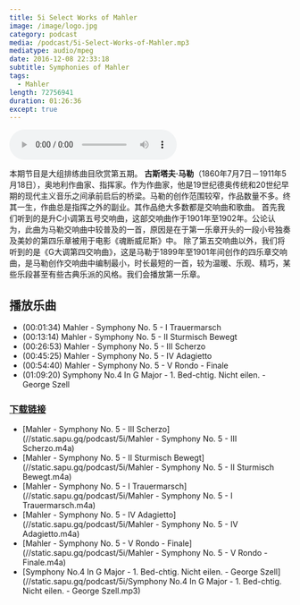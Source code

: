 ```yaml
---
title: 5i Select Works of Mahler
image: /image/logo.jpg
category: podcast
media: /podcast/5i-Select-Works-of-Mahler.mp3
mediatype: audio/mpeg
date: 2016-12-08 22:33:18
subtitle: Symphonies of Mahler
tags:
  - Mahler
length: 72756941
duration: 01:26:36
except: true
---
```

<audio src="//static.sapu.gq/podcast/5i-Select-Works-of-Mahler.mp3" controls preload="metadata"></audio>

本期节目是大组排练曲目欣赏第五期。
**古斯塔夫·马勒**（1860年7月7日－1911年5月18日），奥地利作曲家、指挥家。作为作曲家，他是19世纪德奥传统和20世纪早期的现代主义音乐之间承前启后的桥梁。马勒的创作范围较窄，作品数量不多。终其一生，作曲总是指挥之外的副业。其作品绝大多数都是交响曲和歌曲。
首先我们听到的是升C小调第五号交响曲，这部交响曲作于1901年至1902年。公论认为，此曲为马勒交响曲中较普及的一首，原因是在于第一乐章开头的一段小号独奏及美妙的第四乐章被用于电影《魂断威尼斯》中。
除了第五交响曲以外，我们将听到的是《G大调第四交响曲》，这是马勒于1899年至1901年间创作的四乐章交响曲，是马勒创作交响曲中编制最小，时长最短的一首，较为温暖、乐观、精巧，某些乐段甚至有些古典乐派的风格。我们会播放第一乐章。

<!--more-->

## 播放乐曲
- (00:01:34) Mahler - Symphony No. 5 - I Trauermarsch
- (00:13:14) Mahler - Symphony No. 5 - II Sturmisch Bewegt
- (00:26:53) Mahler - Symphony No. 5 - III Scherzo
- (00:45:25) Mahler - Symphony No. 5 - IV Adagietto
- (00:54:40) Mahler - Symphony No. 5 - V Rondo - Finale
- (01:09:20) Symphony No.4 In G Major - 1. Bed-chtig. Nicht eilen. - George Szell

### [下载链接](//static.sapu.gq/podcast/5i-Select-Works-of-Mahler.mp3)
- [Mahler - Symphony No. 5 - III Scherzo](//static.sapu.gq/podcast/5i/Mahler - Symphony No. 5 - III Scherzo.m4a)
- [Mahler - Symphony No. 5 - II Sturmisch Bewegt](//static.sapu.gq/podcast/5i/Mahler - Symphony No. 5 - II Sturmisch Bewegt.m4a)
- [Mahler - Symphony No. 5 - I Trauermarsch](//static.sapu.gq/podcast/5i/Mahler - Symphony No. 5 - I Trauermarsch.m4a)
- [Mahler - Symphony No. 5 - IV Adagietto](//static.sapu.gq/podcast/5i/Mahler - Symphony No. 5 - IV Adagietto.m4a)
- [Mahler - Symphony No. 5 - V Rondo - Finale](//static.sapu.gq/podcast/5i/Mahler - Symphony No. 5 - V Rondo - Finale.m4a)
- [Symphony No.4 In G Major - 1. Bed-chtig. Nicht eilen. - George Szell](//static.sapu.gq/podcast/5i/Symphony No.4 In G Major - 1. Bed-chtig. Nicht eilen. - George Szell.mp3)

